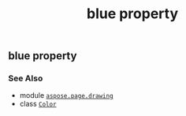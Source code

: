 ﻿---
title: blue property
second_title: Aspose.Page for Python via .NET API References
description: 
type: docs
weight: 220
url: /python-net/aspose.page.drawing/color/blue/
is_root: false
---

## blue property


### See Also
* module [`aspose.page.drawing`](../../)
* class [`Color`](/page/python-net/aspose.page.drawing/color)
